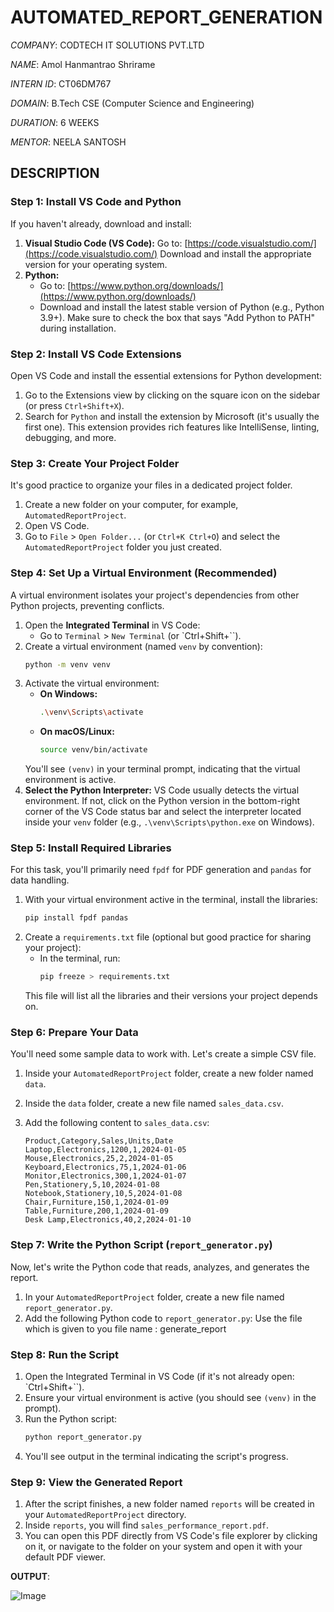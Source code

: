 # AUTOMATED_REPORT_GENERATION

*COMPANY*: CODTECH IT SOLUTIONS PVT.LTD

*NAME*: Amol Hanmantrao Shrirame

*INTERN ID*: CT06DM767

*DOMAIN*: B.Tech CSE (Computer Science and Engineering)

*DURATION*: 6 WEEKS

*MENTOR*: NEELA SANTOSH

## DESCRIPTION


### Step 1: Install VS Code and Python

If you haven't already, download and install:

1.  **Visual Studio Code (VS Code):**
     Go to: [https://code.visualstudio.com/](https://code.visualstudio.com/)
     Download and install the appropriate version for your operating system.
2.  **Python:**
    * Go to: [https://www.python.org/downloads/](https://www.python.org/downloads/)
    * Download and install the latest stable version of Python (e.g., Python 3.9+). Make sure to check the box that says "Add Python to PATH" during installation.

### Step 2: Install VS Code Extensions

Open VS Code and install the essential extensions for Python development:

1.  Go to the Extensions view by clicking on the square icon on the sidebar (or press `Ctrl+Shift+X`).
2.  Search for `Python` and install the extension by Microsoft (it's usually the first one). This extension provides rich features like IntelliSense, linting, debugging, and more.

### Step 3: Create Your Project Folder

It's good practice to organize your files in a dedicated project folder.

1.  Create a new folder on your computer, for example, `AutomatedReportProject`.
2.  Open VS Code.
3.  Go to `File` > `Open Folder...` (or `Ctrl+K Ctrl+O`) and select the `AutomatedReportProject` folder you just created.

### Step 4: Set Up a Virtual Environment (Recommended)

A virtual environment isolates your project's dependencies from other Python projects, preventing conflicts.

1.  Open the **Integrated Terminal** in VS Code:
    * Go to `Terminal` > `New Terminal` (or `Ctrl+Shift+``).
2.  Create a virtual environment (named `venv` by convention):
    ```bash
    python -m venv venv
    ```
3.  Activate the virtual environment:
    * **On Windows:**
        ```bash
        .\venv\Scripts\activate
        ```
    * **On macOS/Linux:**
        ```bash
        source venv/bin/activate
        ```
    You'll see `(venv)` in your terminal prompt, indicating that the virtual environment is active.
4.  **Select the Python Interpreter:** VS Code usually detects the virtual environment. If not, click on the Python version in the bottom-right corner of the VS Code status bar and select the interpreter located inside your `venv` folder (e.g., `.\venv\Scripts\python.exe` on Windows).

### Step 5: Install Required Libraries

For this task, you'll primarily need `fpdf` for PDF generation and `pandas` for data handling.

1.  With your virtual environment active in the terminal, install the libraries:
    ```bash
    pip install fpdf pandas
    ```
2.  Create a `requirements.txt` file (optional but good practice for sharing your project):
    * In the terminal, run:
        ```bash
        pip freeze > requirements.txt
        ```
    This file will list all the libraries and their versions your project depends on.

### Step 6: Prepare Your Data

You'll need some sample data to work with. Let's create a simple CSV file.

1.  Inside your `AutomatedReportProject` folder, create a new folder named `data`.
2.  Inside the `data` folder, create a new file named `sales_data.csv`.
3.  Add the following content to `sales_data.csv`:

    ```csv
    Product,Category,Sales,Units,Date
    Laptop,Electronics,1200,1,2024-01-05
    Mouse,Electronics,25,2,2024-01-05
    Keyboard,Electronics,75,1,2024-01-06
    Monitor,Electronics,300,1,2024-01-07
    Pen,Stationery,5,10,2024-01-08
    Notebook,Stationery,10,5,2024-01-08
    Chair,Furniture,150,1,2024-01-09
    Table,Furniture,200,1,2024-01-09
    Desk Lamp,Electronics,40,2,2024-01-10
    ```

### Step 7: Write the Python Script (`report_generator.py`)

Now, let's write the Python code that reads, analyzes, and generates the report.

1.  In your `AutomatedReportProject` folder, create a new file named `report_generator.py`.
2.  Add the following Python code to `report_generator.py`:
 Use the file which is given to you file name : generate_report
### Step 8: Run the Script

1.  Open the Integrated Terminal in VS Code (if it's not already open: `Ctrl+Shift+``).
2.  Ensure your virtual environment is active (you should see `(venv)` in the prompt).
3.  Run the Python script:
    ```bash
    python report_generator.py
    ```
4.  You'll see output in the terminal indicating the script's progress.

### Step 9: View the Generated Report

1.  After the script finishes, a new folder named `reports` will be created in your `AutomatedReportProject` directory.
2.  Inside `reports`, you will find `sales_performance_report.pdf`.
3.  You can open this PDF directly from VS Code's file explorer by clicking on it, or navigate to the folder on your system and open it with your default PDF viewer.

**OUTPUT**:

![Image](https://github.com/user-attachments/assets/dda9e091-c033-409d-8bc4-2464da7686c4)

